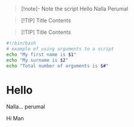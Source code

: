 > [!note]- Note the script
> Hello Nalla Perumal


> [!TIP] Title
> Contents


> [!TIP] Title
> Contents

```bash
#!/bin/bash
# example of using arguments to a script
echo "My first name is $1"
echo "My surname is $2"
echo "Total number of arguments is $#"
```

# Hello

Nalla...
perumal

Hi Man
